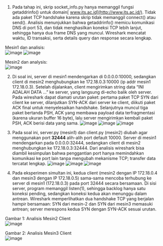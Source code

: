 1. Pada tahap ini, skrip socket_info.py hanya memanggil fungsi getaddrinfo() untuk domain[ www.its.ac.id](http://www.its.ac.id/). Tidak ada paket TCP handshake karena skrip tidak memanggil connect() atau send(). Analisis menunjukkan bahwa getaddrinfo() memicu komunikasi DNS di port 53, dan tidak menghasilkan koneksi TCP lebih lanjut, sehingga hanya dua frame DNS yang muncul. Wireshark mencatat waktu, ID transaksi, serta details query dan response secara lengkap.
  
  Mesin1 dan analisis:  
![image](https://github.com/user-attachments/assets/fe8bddb7-de1f-432e-9c27-47c40187a2c7)
![image](https://github.com/user-attachments/assets/f43dda6b-df23-43f5-974f-1a733721a19a)
  
  Mesin2 dan analysis:  
![image](https://github.com/user-attachments/assets/091c41a1-0ec7-462b-889a-55f26968352a)

   
2. Di soal ini, server di mesin1 mendengarkan di 0.0.0.0:10000, sedangkan client di mesin2 menghubungkan ke 172.18.0.3:10000 (ip addr mesin1 172.18.0.3). Setelah dijalankan, client mengirimkan string data “INI ADALAH DATA …” ke server, yang langsung di-echo balik oleh server. Pada wireshark dapat diamati urutan paket: pertama paket TCP SYN dari client ke server, dilanjutkan SYN-ACK dari server ke client, diikuti paket ACK final untuk menyelesaikan handshake. Selanjutnya muncul tiga paket bertanda PSH, ACK yang membawa payload data terfragmentasi (karena ukuran buffer 16 byte), lalu server mengirimkan kembali paket PSH, ACK berisi data yang sama.
![image](https://github.com/user-attachments/assets/abc06710-8985-4c04-86c6-8befee876de0)
![image](https://github.com/user-attachments/assets/01ef8fb3-f7b4-4aa7-9da7-05b296925c0e)
![image](https://github.com/user-attachments/assets/fa9f0ea9-6cd9-4a4a-8eee-0cc0ca9433b0)

  
3. Pada soal ini, server.py (mesin1) dan client.py (mesin2) diubah agar menggunakan port **32444** alih-alih port default 10000. Server di mesin1 mendengarkan pada 0.0.0.0:32444, sedangkan client di mesin2 menghubungkan ke 172.18.0.3:32444. Dari analisis wireshark bisa diambil kesimpulan bahwa penggantian port hanya memindahkan komunikasi ke port lain tanpa mengubah mekanisme TCP; transfer data tercatat lengkap.
![image](https://github.com/user-attachments/assets/c324b014-1eb8-481b-9e72-f7795e954940)
![image](https://github.com/user-attachments/assets/5b3685c1-6954-478c-8892-7f92b69b25c8)
![image](https://github.com/user-attachments/assets/9ba33a6b-d162-4517-99f6-73b50a11c109)

  
4. Pada eksperimen simultan ini, kedua client (mesin2 dengan IP 172.18.0.4 dan mesin3 dengan IP 172.18.0.5) sama-sama mencoba terhubung ke server di mesin1 (172.18.0.3) pada port 32444 secara bersamaan. Di sisi server, program memanggil listen(1), sehingga backlog hanya satu koneksi pending, sedangkan koneksi kedua akan menunggu dalam antrean. Wireshark memperlihatkan dua handshake TCP yang berjalan hampir bersamaan: SYN dari mesin-2 dan SYN dari mesin3 memasuki antrean; server merespons kedua SYN dengan SYN-ACK sesuai urutan.
  
Gambar 1: Analisis Mesin2 Client  
![image](https://github.com/user-attachments/assets/5323c3b2-69cf-4ad9-8039-6efff237720c)  
  
Gambar 2: Analisis Mesin3 Client  
![image](https://github.com/user-attachments/assets/d5967854-4a93-4787-b9aa-45f04f0fd8e4)
